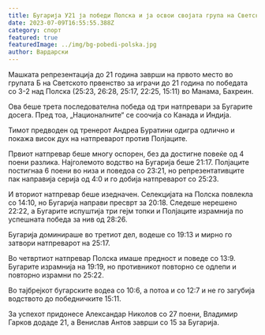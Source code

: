 ```yaml
---
title: Бугарија У21 ја победи Полска и ја освои својата група на Светското првенство
date: 2023-07-09T16:55:55.388Z
category: спорт
featured: true
featuredImage: ../img/bg-pobedi-polska.jpg
author: Вардарски
---
```

Машката репрезентација до 21 година заврши на првото место во групата Б на Светското првенство за играчи до 21 година по победата со 3-2 над Полска (25:23, 26:28, 25:17, 22:25, 15:11) во Манама, Бахреин.

Ова беше трета последователна победа од три натпревари за Бугарите досега. Пред тоа, „Националните“ се соочија со Канада и Индија.

Тимот предводен од тренерот Андреа Буратини одигра одлично и покажа висок дух на натпреварот против Полјаците.

Првиот натпревар беше многу оспорен, без да достигне повеќе од 4 поени разлика. Најголемото водство на Бугарија беше 21:17. Полјаците постигнаа 6 поени во низа и поведоа со 23:21, но репрезентативците пак направија серија од 4:0 и го добија натпреварот со 25:23.

И вториот натпревар беше изедначен. Селекцијата на Полска повлекла со 14:10, но Бугарија направи пресврт за 20:18. Следеше нерешено 22:22, а Бугарите испуштија три гејм топки и Полјаците израмнија по успешната победа за нив од 28:26.

Бугарија доминираше во третиот дел, водеше со 19:13 и мирно го затвори натпреварот на 25:17.

Во четвртиот натпревар Полска имаше предност и поведе со 13:9. Бугарите израмнија на 19:19, но противникот повторно се одлепи и повторно израмни по 25:22.

Во тајбрејкот бугарските водеа со 10:6, а потоа и со 12:7 и не го загубија водството до победничките 15:11.

За успехот придонесе Александар Николов со 27 поени, Владимир Гарков додаде 21, а Венислав Антов заврши со 15 за Бугарија.